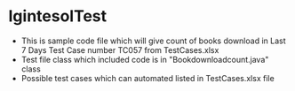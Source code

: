 # IgintesolTest

* This is sample code file which will give count of books download in Last 7 Days Test Case number TC057 from TestCases.xlsx
* Test file class which included code is in "Bookdownloadcount.java" class
* Possible test cases which can automated listed in TestCases.xlsx file
